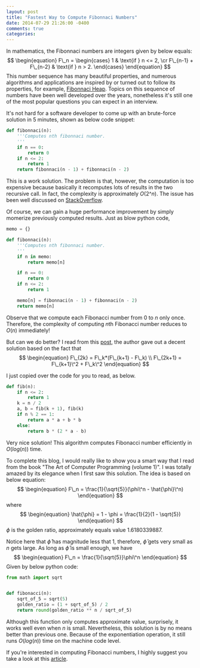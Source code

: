 ```yaml
---
layout: post
title: "Fastest Way to Compute Fibonnaci Numbers"
date: 2014-07-29 21:26:00 -0400
comments: true
categories:
---
```

In mathematics, the Fibonnaci numbers are integers given by below equals:
$$
\begin{equation}
  F\_n =
  \begin{cases}
  1 & \text{if } n <= 2, \cr
  F\_{n-1} + F\_{n-2} & \text{if } n > 2.
  \end{cases}
\end{equation}
$$
This number sequence has many beautiful properties, and numerous algorithms and applications are inspired by or turned out to follow its properties, for example, [Fibonnaci Heap](<https://en.wikipedia.org/wiki/Fibonacci_heap>). Topics on this sequence of numbers have been well developed over the years, nonetheless it's still one of the most popular questions you can expect in an interview.

It's not hard for a software developer to come up with an brute-force solution in 5 minutes, shown as below code snippet:

``` python
def fibonnaci(n):
    '''Computes nth fibonnaci number.
    '''
    if n == 0:
        return 0
    if n <= 2:
        return 1
    return fibonnaci(n - 1) + fibonnaci(n - 2)
```

This is a work solution. The problem is that, however, the computation is too expensive because basically it recomputes lots of results in the two recursive call. In fact, the complexity is approximately $O(2\^n)$. The issue has been well discussed on [StackOverflow](http://stackoverflow.com/questions/360748/computational-complexity-of-fibonacci-sequence).

Of course, we can gain a huge performance improvement by simply momerize previously computed results. Just as blow python code,

``` python
memo = {}

def fibonnaci(n):
    '''Computes nth fibonnaci number.
    '''
    if n in memo:
        return memo[n]

    if n == 0:
        return 0
    if n <= 2:
        return 1

    memo[n] = fibonnaci(n - 1) + fibonnaci(n - 2)
    return memo[n]
```

Observe that we compute each Fibonacci number from 0 to $n$ only once. Therefore, the complexity of computing $n$th Fibonacci number reduces to $O(n)$ immediately!

But can we do better? I read from this [post](http://vinayakgarg.wordpress.com/2012/11/07/fastest-way-to-compute-fibonacci-number/), the author gave out a decent solution based on the fact that
$$
\begin{equation}
  F\_{2k} = F\_k*(F\_{k+1} - F\_k) \\
  F\_{2k+1} = F\_{k+1}\^2 + F\_k\^2
\end{equation}
$$

I just copied over the code for you to read, as below.

``` python
def fib(n):
    if n <= 2:
        return 1
    k = n / 2
    a, b = fib(k + 1), fib(k)
    if n % 2 == 1:
        return a * a + b * b
    else:
        return b * (2 * a - b)
```

Very nice solution! This algorithm computes Fibonacci number efficiently in $O(log(n))$ time.

To complete this blog, I would really like to show you a smart way that I read from the book "The Art of Computer Programming (volume 1)". I was totally amazed by its elegance when I first saw this solution. The idea is based on below equation:
$$
\begin{equation}
 F\_n = \frac{1}{\sqrt{5}}(\phi\^n - \hat{\phi}\^n)
\end{equation}
$$
where
$$
\begin{equation}
\hat{\phi} = 1 - \phi = \frac{1}{2}(1 - \sqrt{5})
\end{equation}
$$
$\phi$ is the golden ratio, approximately equals value $1.6180339887$.

Notice here that $\hat{\phi}$ has magnitude less that 1, therefore, $\hat{\phi}$ gets very small as $n$ gets large. As long as $\hat{\phi}$ is small enough, we have
$$
\begin{equation}
 F\_n = \frac{1}{\sqrt{5}}\phi\^n
\end{equation}
$$
Given by below python code:

```python
from math import sqrt


def fibonacci(n):
    sqrt_of_5 = sqrt(5)
    golden_ratio = (1 + sqrt_of_5) / 2
    return round(golden_ratio ** n / sqrt_of_5)
```

Although this function only computes approximate value, surprisely, it works well even when $n$ is small. Nevertheless, this solution is by no means better than previous one. Because of the exponentiation operation, it still runs $O(log(n))$ time on the machine code level.

If you're interested in computing Fibonacci numbers, I highly suggest you take a look at this [article](http://www.chaos.org.uk/~eddy/craft/Fibonacci.html).
